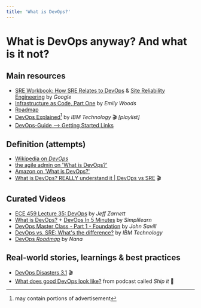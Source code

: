```yaml
---
title: 'What is DevOps?'
---
```



What is DevOps anyway? And what is it not?
==========================================


## Main resources

* [SRE Workbook: How SRE Relates to DevOps](https://sre.google/workbook/how-sre-relates/) &
  [Site Reliability Engineering](https://sre.google/sre-book/introduction/) by *Google*
* [Infrastructure as Code, Part One](https://cratedb.com/blog/infrastructure-as-code-part-one) by *Emily Woods* 
* [Roadmap](https://roadmap.sh/devops)
* [DevOps Explained](https://www.youtube.com/playlist?list=PLOspHqNVtKAAm1dmyiR9WMmw1UBoOwZVj)[^1]
  by *IBM Technology* 🎬 *[playlist]*
* [DevOps-Guide --> Getting Started Links](https://github.com/Tikam02/DevOps-Guide#getting-started-devops-links)

[^1]: may contain portions of advertisement


## Definition (attempts)

* [Wikipedia on *DevOps*](https://en.wikipedia.org/wiki/DevOps)
* [the agile admin on 'What is DevOps?'](https://theagileadmin.com/what-is-devops)
* [Amazon on 'What is DevOps?'](https://aws.amazon.com/devops/what-is-devops)
* [What is DevOps? REALLY understand it | DevOps vs SRE](https://www.youtube.com/watch?v=0yWAtQ6wYNM) 🎬


## Curated Videos

* [ECE 459 Lecture 35: DevOps](https://www.youtube.com/watch?v=OW3FNGEIN8w) by *Jeff Zarnett*
* [What is DevOps?](https://www.youtube.com/watch?v=mBBgRdlC4sc) + [DevOps In 5 Minutes](https://www.youtube.com/watch?v=Xrgk023l4lI) by *Simplilearn*
* [DevOps Master Class - Part 1 - Foundation](https://www.youtube.com/watch?v=YMdtaWfU_QE) by *John Savill*
* [DevOps vs. SRE: What's the difference?](https://www.youtube.com/watch?v=KCzNd3StIoU) by *IBM Technology*
* [DevOps *Roadmap*](https://www.youtube.com/watch?v=9pZ2xmsSDdo) by *Nana*


## Real-world stories, learnings & best practices

* [DevOps Disasters 3.1](https://media.ccc.de/v/rc3-49321-devops_disasters_3_1) 🎬
* [What does good DevOps look like?](https://changelog.com/shipit/28) from podcast called *Ship it* 🎤
